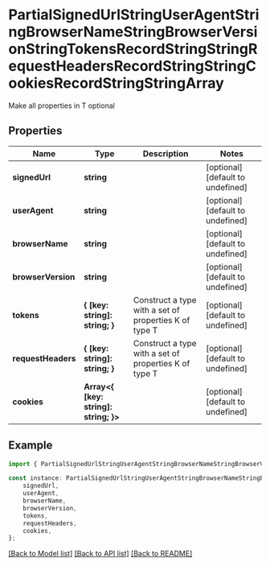 # PartialSignedUrlStringUserAgentStringBrowserNameStringBrowserVersionStringTokensRecordStringStringRequestHeadersRecordStringStringCookiesRecordStringStringArray

Make all properties in T optional

## Properties

Name | Type | Description | Notes
------------ | ------------- | ------------- | -------------
**signedUrl** | **string** |  | [optional] [default to undefined]
**userAgent** | **string** |  | [optional] [default to undefined]
**browserName** | **string** |  | [optional] [default to undefined]
**browserVersion** | **string** |  | [optional] [default to undefined]
**tokens** | **{ [key: string]: string; }** | Construct a type with a set of properties K of type T | [optional] [default to undefined]
**requestHeaders** | **{ [key: string]: string; }** | Construct a type with a set of properties K of type T | [optional] [default to undefined]
**cookies** | **Array&lt;{ [key: string]: string; }&gt;** |  | [optional] [default to undefined]

## Example

```typescript
import { PartialSignedUrlStringUserAgentStringBrowserNameStringBrowserVersionStringTokensRecordStringStringRequestHeadersRecordStringStringCookiesRecordStringStringArray } from './api';

const instance: PartialSignedUrlStringUserAgentStringBrowserNameStringBrowserVersionStringTokensRecordStringStringRequestHeadersRecordStringStringCookiesRecordStringStringArray = {
    signedUrl,
    userAgent,
    browserName,
    browserVersion,
    tokens,
    requestHeaders,
    cookies,
};
```

[[Back to Model list]](../README.md#documentation-for-models) [[Back to API list]](../README.md#documentation-for-api-endpoints) [[Back to README]](../README.md)
